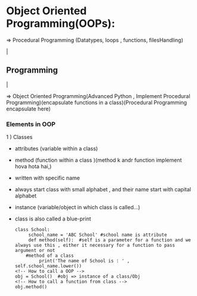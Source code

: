 # Object Oriented Programming(OOPs):
  
  => Procedural Programming (Datatypes, loops , functions, filesHandling) 

   |

 ## Programming

   |

  => Object Oriented Programming(Advanced Python , Implement Procedural Programming)(encapsulate functions in a class)(Procedural Programming encapsulate here)

### Elements in OOP

1 )  Classes 
- attributes (variable within a class)
- method (function within a class )(method k andr function implement hova hota hai,)
- written with specific name 
- always start class with small alphabet , and their name start with capital alphabet  
- instance (variable/object in which class is called...)
- class is also called a blue-print


      class School:
           school_name = 'ABC School' #school name is attribute
           def method(self):  #self is a parameter for a function and we always use this , either it necessary for a function to pass argument or not 
          #method of a class
               print('The name of School is : ' , self.school_name.lower())
      <!-- How to call a OOP -->
      obj = School()  #obj => instance of a class/Obj
      <!-- How to call a function from class -->
      obj.method()


